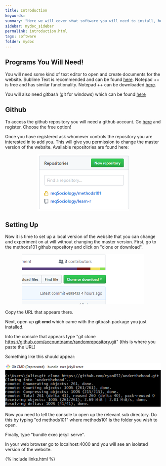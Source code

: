 ```yaml
---
title: Introduction
keywords: 
summary: "Here we will cover what software you will need to install, how to get access to the relevant github repository where the website data in stored and updated, and how to set up your own local version of the website for testing."
sidebar: mydoc_sidebar
permalink: introduction.html
tags: software
folder: mydoc
---
```


## Programs You Will Need!

You will need some kind of text editor to open and create documents for the website. Sublime Text is recommended and can be found [here](https://www.sublimetext.com/). Notepad ++ is free and has similar functionality. Notepad ++ can be downloaded [here](https://notepad-plus-plus.org/download/v7.6.1.html).

You will also need gitbash (git for windows) which can be found [here](https://gitforwindows.org/)

## Github

To access the github repository you will need a github account. Go [here](https://github.com/) and register. Choose the free option!

Once you have registered ask whomever controls the repository you are interested in to add you. This will give you permission to change the master version of the website. Available repositories are found here: 

<div style="text-align:center"><img src ="images/introduction_image_01.png" style="max-width:100%;" /></div>

## Setting Up

Now it is time to set up a local version of the website that you can change and experiment on at will without changing the master version. First, go to the methods101 github repository and click on "clone or download".  

<div style="text-align:center"><img src ="images/introduction_image_02.png" style="max-width:100%;" /></div>

Copy the URL that appears there.

Next, open up **git cmd** which came with the gitbash package you just installed. 

Into the console that appears type "git clone https://github.com/accountname/randomrepository.git" (this is where you paste the URL)

Something like this should appear:

<div style="text-align:center"><img src ="images/introduction_image_03.png" style="max-width:100%;" /></div>

Now you need to tell the console to open up the relevant sub directory. Do this by typing "cd methods101" where methods101 is the folder you wish to open.

Finally, type "bundle exec jekyll serve". 

In your web browser go to localhost:4000 and you will see an isolated version of the website. 


{% include links.html %}
